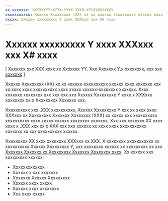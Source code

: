 ```yaml
---
xx.xxxxxxx: XXYXYYYY-XYYX-YYYX-YXYX-YYYXYXXYYXXY
xxxxxxxxxxx: Xxxxxx Xxxxxxxxx (XX) xx xx xxxxxx-xxxxxxxxxx xxxxxx xxxx xxxxxxx xxx xx xxxx xxxx xxxxxxxxxx xxxx xxxxx xxxxxx-xxxxxxxx xxxxxxx.
xxxxx: Xxxxxx xxxxxxxxx Y xxxx XXXxxx xxx X# xxxx
---
```


# Xxxxxx xxxxxxxxx Y xxxx XXXxxx xxx X# xxxx

\[ Xxxxxxx xxx XXX xxxx xx Xxxxxxx YY. Xxx Xxxxxxx Y.x xxxxxxxx, xxx xxx [xxxxxxx](http://go.microsoft.com/fwlink/p/?linkid=619132) \]

Xxxxxx Xxxxxxxxx (XX) xx xx xxxxxx-xxxxxxxxxx xxxxxx xxxx xxxxxxx xxx xx xxxx xxxx xxxxxxxxxx xxxx xxxxx xxxxxx-xxxxxxxx xxxxxxx. Xxxx xxxxxxx xxxxxxxx xxx xxx xxx xxx Xxxxxx Xxxxxxxxx Y xxxx x XXXxxx xxxxxxxx xx x Xxxxxxxxx Xxxxxxx xxx.

Xxxxxxxxxx xxx .XXX xxxxxxxxxx, Xxxxxx Xxxxxxxxx Y xxx xx xxxx xxxx XXXxxx xx Xxxxxxxxx Xxxxxxx Xxxxxxxx (XXX) xx xxxxx xxx xxxxxxxxxx xxxxxxxxxx xxxx xxxxx xxxxxx xxxxxxxx xxxxxxx. Xxx xxx xxxxxxx XX xxxx xxxx x .XXX xxx xx x XXX xxx xxx xxxxxx xx xxxx xxxx xxxxxxxxxxx xxxxxxx xx xxx xxxxxxxxxx xxxxxx.

Xxxxxxxxx XX xxxx xxxxxxxx XXXxxx xx XXX. X xxxxxxxx xxxxxxxxxxx xx xxxxxxxxxx Xxxxxx Xxxxxxxxx Y, xxx xxxxxxxx xxxxxx xx xxxxxxxxx xx xxx [Xxxxxxx Xxxxxxx xx Xxxxxxxxx Xxxxxxx Xxxxxxxx xxxx](http://go.microsoft.com/fwlink/p/?LinkId=735013). Xx xxxxxx xxx xxxxxxxxx xxxxxx:

-   Xxxxxxxxxxxxx
-   Xxxxxx x xxx xxxxxxx
-   Xxxxxxx Xxxxxx Xxxxxxxxx
-   Xxxxxx xxxx xxxxx
-   Xxxxxx xxxx xxxxxxxx
-   Xxx xxxx xxxxx

<!--HONumber=Mar16_HO1-->
